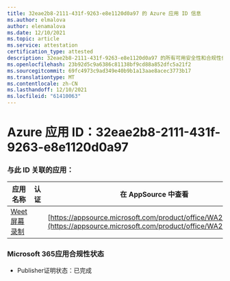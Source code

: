 ```yaml
---
title: 32eae2b8-2111-431f-9263-e8e1120d0a97 的 Azure 应用 ID 信息
ms.author: elmalova
author: elenamalova
ms.date: 12/10/2021
ms.topic: article
ms.service: attestation
certification_type: attested
description: 32eae2b8-2111-431f-9263-e8e1120d0a97 的所有可用安全性和合规性信息。
ms.openlocfilehash: 23b92d5c9a6386c81138bf9cd88a852dfc5a21f2
ms.sourcegitcommit: 69fc4973c9ad349e40b9b1a13aae8acec3773b17
ms.translationtype: MT
ms.contentlocale: zh-CN
ms.lasthandoff: 12/10/2021
ms.locfileid: "61410063"
---
```

# <a name="azure-app-id-32eae2b8-2111-431f-9263-e8e1120d0a97"></a>Azure 应用 ID：32eae2b8-2111-431f-9263-e8e1120d0a97


### <a name="apps-associated-with-this-id"></a>与此 ID 关联的应用：
| **应用名称** | **认证** | **在 AppSource 中查看** |
|--------------|---------------|-----------------------|
| [Weet 屏幕录制](https://docs.microsoft.com/microsoft-365-app-certification/forward/WA200003284) |  | [https://appsource.microsoft.com/product/office/WA200003284](https://appsource.microsoft.com/product/office/WA200003284) |

### <a name="microsoft-365-app-compliance-status"></a>Microsoft 365应用合规性状态
- Publisher证明状态：已完成
